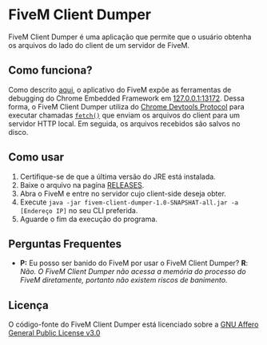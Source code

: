 # FiveM Client Dumper
FiveM Client Dumper é uma aplicação que permite que o usuário obtenha os arquivos do lado do client de um servidor de FiveM.

## Como funciona?

Como descrito [aqui](https://docs.fivem.net/docs/scripting-manual/nui-development/full-screen-nui/#developer-tools), o
aplicativo do FiveM expõe as ferramentas de debugging do Chrome Embedded Framework em [127.0.0.1:13172](http://127.0.0.1:13172).
Dessa forma, o FiveM Client Dumper utiliza do [Chrome Devtools Protocol](https://chromedevtools.github.io/devtools-protocol/)
para executar chamadas [`fetch()`](https://developer.mozilla.org/pt-BR/docs/Web/API/Fetch_API) que enviam os arquivos do client 
para um servidor HTTP local. Em seguida, os arquivos recebidos são salvos no disco.

## Como usar

1. Certifique-se de que a última versão do JRE está instalada.
2. Baixe o arquivo na pagína [RELEASES]().
3. Abra o FiveM e entre no servidor cujo client-side deseja obter.
3. Execute ```java -jar fivem-client-dumper-1.0-SNAPSHAT-all.jar -a [Endereço IP]``` no seu CLI preferida.
5. Aguarde o fim da execução do programa.

## Perguntas Frequentes

* **P:** Eu posso ser banido do FiveM por usar o FiveM Client Dumper? **R**: _Não. O FiveM Client Dumper não acessa
a memória do processo do FiveM diretamente, portanto não existem riscos de banimento._

## Licença

O código-fonte do FiveM Client Dumper está licenciado sobre a [GNU Affero General Public License v3.0](https://github.com/marcodsl/FiveM-Client-Dumper/blob/master/LICENSE)